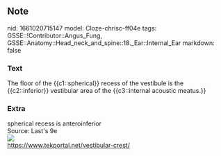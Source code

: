 ## Note
nid: 1661020715147
model: Cloze-chrisc-ff04e
tags: GSSE::!Contributor::Angus_Fung, GSSE::Anatomy::Head_neck_and_spine::18._Ear::Internal_Ear
markdown: false

### Text
The floor of the {{c1::spherical}} recess of the vestibule is the {{c2::inferior}} vestibular area of the {{c3::internal acoustic meatus.}}

### Extra
<div>
  spherical recess is anteroinferior
</div>
<div>
  Source: Last's 9e
</div>
<div><img src="vestibular-crest.jpg"></div>
<div>
  <a href=
  "https://www.tekportal.net/vestibular-crest/">https://www.tekportal.net/vestibular-crest/</a>
</div>

